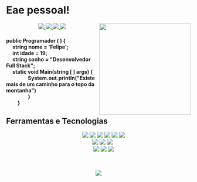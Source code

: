 # Eae pessoal!

<img align = "right" src="https://avatars.githubusercontent.com/u/103579021?s=400&u=1961e651a93d8a3dfcae530f17cdf415a693ff37&v=4" width="250px" height="250px"/><div>
	
<div align = "center">
<a href="https://github.com/FelipeBertoli" alt="github" target="_blank">
<img src="https://img.shields.io/badge/GitHub-000000?&style=flat-square&logo=GitHub&logoColor=white">
<a href="https://www.linkedin.com/in/felipebertoli" alt="linkedin" target="_blank">
<img src="https://img.shields.io/badge/LinkedIn-%230077B5.svg?&style=flat-square&logo=linkedin&logoColor=white">
</a>
<a href="mailto:felipebertolioliveira@gmail.com" alt="gmail" target="_blank">
<img src="https://img.shields.io/badge/Gmail-FF0000?style=flat-square&labelColor=FF0000&logo=gmail&logoColor=white&link=mailto:tassiofernandescosta@gmail.com" />
</a>
<a href="https://wa.me/5543984331545" alt="WhatsApp" target="_blank">
<img src="https://img.shields.io/badge/WhatsApp-25d366?style=flat-square&labelColor=25d366&logo=whatsapp&logoColor=white&link=https://wa.me/5584981430120"/>
</a>
</div>
	  
<h4> public Programador (	) {	<br>
&emsp;  string nome = 'Felipe';		<br>
&emsp;	int idade = 19; 	<br>
&emsp;	string sonho = "Desenvolvedor Full Stack";	<br>
&emsp;	static void Main(string [ ] args) {	<br>
&emsp;&emsp;&emsp;&emsp;  System.out.println("Existe mais de um caminho para o topo da montanha") 	<br>
&emsp;&emsp;&emsp;&emsp;  }	<br>
&emsp;&emsp; }  </h4>


<h2> Ferramentas e Tecnologias </h2>
<div align = "center">
&emsp;&emsp;<img src="https://img.shields.io/badge/-black?&style=plastic&logo=python&logoColor=3776AB"/> 
<img src="https://img.shields.io/badge/-grey?&style=plastic&logo=javascript&logoColor=F7DF1E"/>
<img src="https://img.shields.io/badge/-black?&style=plastic&logo=typescript&logoColor=3178C6"/>
<img src="https://img.shields.io/badge/-grey?&style=plastic&logo=html5&logoColor=E34F26"/>
<img src="https://img.shields.io/badge/-black?&style=plastic&logo=java&logoColor=3178C6"/>
<img src="https://img.shields.io/badge/-grey?&style=plastic&logo=csharp&logoColor=239120"/> <br>
&nbsp;&nbsp;&emsp;<img src="https://img.shields.io/badge/VisualStudio-white?&style=plastic&logo=visualstudio&logoColor=5C2D91"/> 
<img src="https://img.shields.io/badge/VSCode-white?&style=plastic&logo=visualstudiocode&logoColor=007ACC"/> 
<img src="https://img.shields.io/badge/Laragon-white?&style=plastic&logo=laragon&logoColor=23C8D2"/> <br>
&emsp;&emsp;<img src="https://img.shields.io/badge/Photoshop-white?&style=plastic&logo=adobephotoshop&logoColor=31A8FF"/> 
<img src="https://img.shields.io/badge/MySQL-white?&style=plastic&logo=mysql&logoColor=F46D01"/> 
<img src="https://img.shields.io/badge/Angular-white?&style=plastic&logo=angular&logoColor=DD0031"/> 
<br><br></div>
	
<div align = "center"><h2><img src="https://miro.medium.com/max/800/0*VV3Nmxgv3KX4sLhr.gif"/></h2>
